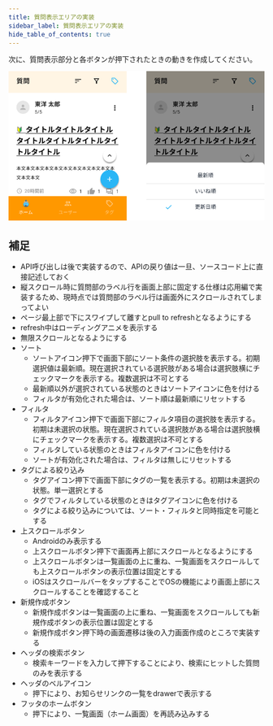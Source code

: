 ```yaml
---
title: 質問表示エリアの実装
sidebar_label: 質問表示エリアの実装
hide_table_of_contents: true
---
```


次に、質問表示部分と各ボタンが押下されたときの動きを作成してください。

![質問表示エリア](screen-home-question.png)

## 補足

- API呼び出しは後で実装するので、APIの戻り値は一旦、ソースコード上に直接記述しておく
- 縦スクロール時に質問部のラベル行を画面上部に固定する仕様は応用編で実装するため、現時点では質問部のラベル行は画面外にスクロールされてしまってよい
- ページ最上部で下にスワイプして離すとpull to refreshとなるようにする
- refresh中はローディングアニメを表示する
- 無限スクロールとなるようにする
- ソート
  - ソートアイコン押下で画面下部にソート条件の選択肢を表示する。初期選択値は最新順。現在選択されている選択肢がある場合は選択肢横にチェックマークを表示する。複数選択は不可とする
  - 最新順以外が選択されている状態のときはソートアイコンに色を付ける
  - フィルタが有効化された場合は、ソート順は最新順にリセットする
- フィルタ
  - フィルタアイコン押下で画面下部にフィルタ項目の選択肢を表示する。初期は未選択の状態。現在選択されている選択肢がある場合は選択肢横にチェックマークを表示する。複数選択は不可とする
  - フィルタしている状態のときはフィルタアイコンに色を付ける
  - ソートが有効化された場合は、フィルタは無しにリセットする
- タグによる絞り込み
  - タグアイコン押下で画面下部にタグの一覧を表示する。初期は未選択の状態。単一選択とする
  - タグでフィルタしている状態のときはタグアイコンに色を付ける
  - タグによる絞り込みについては、ソート・フィルタと同時指定を可能とする
- 上スクロールボタン
  - Androidのみ表示する
  - 上スクロールボタン押下で画面再上部にスクロールとなるようにする
  - 上スクロールボタンは一覧画面の上に重ね、一覧画面をスクロールしても上スクロールボタンの表示位置は固定とする
  - iOSはスクロールバーをタップすることでOSの機能により画面上部にスクロールすることを確認すること
- 新規作成ボタン
  - 新規作成ボタンは一覧画面の上に重ね、一覧画面をスクロールしても新規作成ボタンの表示位置は固定とする
  - 新規作成ボタン押下時の画面遷移は後の入力画面作成のところで実装する
- ヘッダの検索ボタン
  - 検索キーワードを入力して押下することにより、検索にヒットした質問のみを表示する
- ヘッダのベルアイコン
  - 押下により、お知らせリンクの一覧をdrawerで表示する
- フッタのホームボタン
  - 押下により、一覧画面（ホーム画面）を再読み込みする
